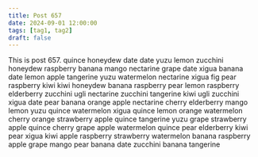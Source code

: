 ```yaml
---
title: Post 657
date: 2024-09-01 12:00:00
tags: [tag1, tag2]
draft: false
---
```

This is post 657.
quince
honeydew
date
date
yuzu
lemon
zucchini
honeydew
raspberry
banana
mango
nectarine
grape
date
xigua
banana
date
lemon
apple
tangerine
yuzu
watermelon
nectarine
xigua
fig
pear
raspberry
kiwi
kiwi
honeydew
banana
raspberry
pear
lemon
raspberry
elderberry
zucchini
ugli
nectarine
zucchini
tangerine
kiwi
ugli
zucchini
xigua
date
pear
banana
orange
apple
nectarine
cherry
elderberry
mango
lemon
yuzu
quince
watermelon
xigua
quince
lemon
orange
watermelon
cherry
orange
strawberry
apple
quince
tangerine
yuzu
grape
strawberry
apple
quince
cherry
grape
apple
watermelon
quince
pear
elderberry
kiwi
pear
xigua
kiwi
apple
raspberry
strawberry
watermelon
banana
raspberry
apple
grape
mango
pear
banana
date
zucchini
banana
tangerine

